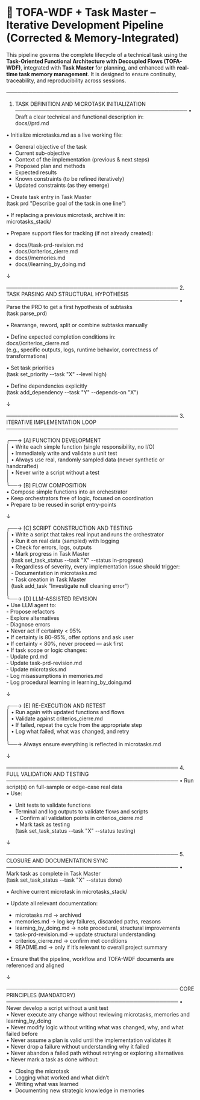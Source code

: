 # 🔁 TOFA-WDF + Task Master – Iterative Development Pipeline (Corrected & Memory-Integrated)

This pipeline governs the complete lifecycle of a technical task using the **Task-Oriented Functional Architecture with Decoupled Flows (TOFA-WDF)**, integrated with **Task Master** for planning, and enhanced with **real-time task memory management**. It is designed to ensure continuity, traceability, and reproducibility across sessions.

──────────────────────────────────────────────
1. TASK DEFINITION AND MICROTASK INITIALIZATION
──────────────────────────────────────────────
• Draft a clear technical and functional description in:  
  docs/<task>/prd.md  

• Initialize microtasks.md as a live working file:  
  - General objective of the task  
  - Current sub-objective  
  - Context of the implementation (previous & next steps)  
  - Proposed plan and methods  
  - Expected results  
  - Known constraints (to be refined iteratively)  
  - Updated constraints (as they emerge)  

• Create task entry in Task Master  
  (task prd "Describe goal of the task in one line")

• If replacing a previous microtask, archive it in:  
  microtasks_stack/

• Prepare support files for tracking (if not already created):  
  - docs/<task>/task-prd-revision.md  
  - docs/<task>/criterios_cierre.md  
  - docs/<task>/memories.md  
  - docs/<task>/learning_by_doing.md

↓  

──────────────────────────────────────────────
2. TASK PARSING AND STRUCTURAL HYPOTHESIS
──────────────────────────────────────────────
• Parse the PRD to get a first hypothesis of subtasks  
  (task parse_prd)

• Rearrange, reword, split or combine subtasks manually

• Define expected completion conditions in:  
  docs/<task>/criterios_cierre.md  
  (e.g., specific outputs, logs, runtime behavior, correctness of transformations)

• Set task priorities  
  (task set_priority --task "X" --level high)  

• Define dependencies explicitly  
  (task add_dependency --task "Y" --depends-on "X")

↓  

──────────────────────────────────────────────
3. ITERATIVE IMPLEMENTATION LOOP
──────────────────────────────────────────────

╭──→ [A] FUNCTION DEVELOPMENT  
│ • Write each simple function (single responsibility, no I/O)  
│ • Immediately write and validate a unit test  
│ • Always use real, randomly sampled data (never synthetic or handcrafted)  
│ • Never write a script without a test  
│  
╰──→ [B] FLOW COMPOSITION  
  • Compose simple functions into an orchestrator  
  • Keep orchestrators free of logic, focused on coordination  
  • Prepare to be reused in script entry-points  

↓  

╭──→ [C] SCRIPT CONSTRUCTION AND TESTING  
│ • Write a script that takes real input and runs the orchestrator  
│ • Run it on real data (sampled) with logging  
│ • Check for errors, logs, outputs  
│ • Mark progress in Task Master  
│   (task set_task_status --task "X" --status in-progress)  
│ • Regardless of severity, every implementation issue should trigger:  
│   - Documentation in microtasks.md  
│   - Task creation in Task Master  
│     (task add_task "Investigate null cleaning error")  
│  
╰──→ [D] LLM-ASSISTED REVISION  
  • Use LLM agent to:  
    - Propose refactors  
    - Explore alternatives  
    - Diagnose errors  
  • Never act if certainty < 95%  
  • If certainty is 80–95%, offer options and ask user  
  • If certainty < 80%, never proceed — ask first  
  • If task scope or logic changes:  
    - Update prd.md  
    - Update task-prd-revision.md  
    - Update microtasks.md  
    - Log misassumptions in memories.md  
    - Log procedural learning in learning_by_doing.md  

↓  

╭──→ [E] RE-EXECUTION AND RETEST  
│ • Run again with updated functions and flows  
│ • Validate against criterios_cierre.md  
│ • If failed, repeat the cycle from the appropriate step  
│ • Log what failed, what was changed, and retry  
│  
╰──→ Always ensure everything is reflected in microtasks.md

↓  

──────────────────────────────────────────────
4. FULL VALIDATION AND TESTING
──────────────────────────────────────────────
• Run script(s) on full-sample or edge-case real data  
• Use:  
  - Unit tests to validate functions  
  - Terminal and log outputs to validate flows and scripts  
• Confirm all validation points in criterios_cierre.md  
• Mark task as testing  
  (task set_task_status --task "X" --status testing)

↓  

──────────────────────────────────────────────
5. CLOSURE AND DOCUMENTATION SYNC
──────────────────────────────────────────────
• Mark task as complete in Task Master  
  (task set_task_status --task "X" --status done)

• Archive current microtask in microtasks_stack/

• Update all relevant documentation:  
  - microtasks.md → archived  
  - memories.md → log key failures, discarded paths, reasons  
  - learning_by_doing.md → note procedural, structural improvements  
  - task-prd-revision.md → update structural understanding  
  - criterios_cierre.md → confirm met conditions  
  - README.md → only if it’s relevant to overall project summary  

• Ensure that the pipeline, workflow and TOFA-WDF documents are referenced and aligned

↓  

──────────────────────────────────────────────
CORE PRINCIPLES (MANDATORY)
──────────────────────────────────────────────
• Never develop a script without a unit test  
• Never execute any change without reviewing microtasks, memories and learning_by_doing  
• Never modify logic without writing what was changed, why, and what failed before  
• Never assume a plan is valid until the implementation validates it  
• Never drop a failure without understanding why it failed  
• Never abandon a failed path without retrying or exploring alternatives  
• Never mark a task as done without:  
  - Closing the microtask  
  - Logging what worked and what didn’t  
  - Writing what was learned  
  - Documenting new strategic knowledge in memories  